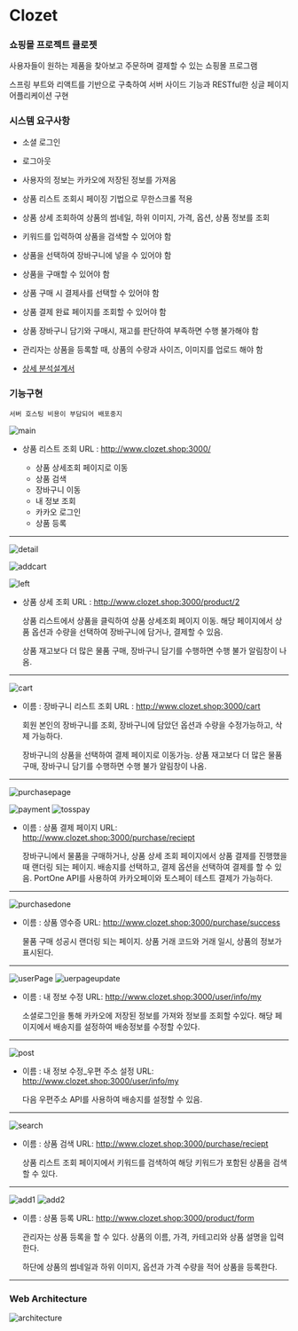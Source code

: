 # Clozet

### 쇼핑몰 프로젝트 클로젯



사용자들이 원하는 제품을 찾아보고 주문하며 결제할 수 있는 쇼핑몰 프로그램

스프링 부트와 리액트를 기반으로 구축하여 서버 사이드 기능과 RESTful한 싱글 페이지 어플리케이션 구현





### 시스템 요구사항

- 소셜 로그인

- 로그아웃
- 사용자의 정보는 카카오에 저장된 정보를 가져옴
- 상품 리스트 조회시 페이징 기법으로 무한스크롤 적용
- 상품 상세 조회하여 상품의 썸네일, 하위 이미지, 가격, 옵션, 상품 정보를 조회
- 키워드를 입력하여 상품을 검색할 수 있어야 함
- 상품을 선택하여 장바구니에 넣을 수 있어야 함
- 상품을 구매할 수 있어야 함
- 상품 구매 시 결제사를 선택할 수 있어야 함
- 상품 결제 완료 페이지를 조회할 수 있어야 함
- 상품 장바구니 담기와 구매시, 재고를 판단하여 부족하면 수행 불가해야 함
- 관리자는 상품을 등록할 때, 상품의 수량과 사이즈, 이미지를 업로드 해야 함
- [상세 분석설계서](https://drive.google.com/file/d/12XzF4ZF-jzupZFS3t7lF6mGL3Gth6ICI/view?usp=drive_link)





### 기능구현

`서버 호스팅 비용이 부담되어 배포중지`



![main](https://github.com/ungyuun/Clozet/assets/95204319/2eb706b4-c952-44b2-a499-518706213ecd)



- 상품 리스트 조회  URL : http://www.clozet.shop:3000/

  - 상품 상세조회 페이지로 이동
  - 상품 검색
  - 장바구니 이동
  - 내 정보 조회
  - 카카오 로그인
  - 상품 등록

  

---



![detail](https://github.com/ungyuun/Clozet/assets/95204319/b26c409c-dab7-4162-8003-4c6358472f1c)

![addcart](https://github.com/ungyuun/Clozet/assets/95204319/21aac364-dfb7-42ff-9f23-cd3fd9e51230)

![left](https://github.com/ungyuun/Clozet/assets/95204319/2d08edbb-6dea-44f3-a5e4-e9776b8ccbd1)



- 상품 상세 조회  URL : http://www.clozet.shop:3000/product/2

  상품 리스트에서 상품을 클릭하여 상품 상세조회 페이지 이동. 해당 페이지에서 상품 옵션과 수량을 선택하여 장바구니에 담거나, 결제할 수 있음.

  상품 재고보다 더 많은 물품 구매, 장바구니 담기를 수행하면 수행 불가 알림창이 나옴.



---



![cart](https://github.com/ungyuun/Clozet/assets/95204319/19da2f32-f7df-4290-9ae1-f2e59f2ca56b)

- 이름 : 장바구니 리스트 조회  URL : http://www.clozet.shop:3000/cart

  회원 본인의 장바구니를 조회, 장바구니에 담았던 옵션과 수량을 수정가능하고, 삭제 가능하다.

  장바구니의 상품을 선택하여 결제 페이지로 이동가능. 상품 재고보다 더 많은 물품 구매, 장바구니 담기를 수행하면 수행 불가 알림창이 나옴.

  

---



![purchasepage](https://github.com/ungyuun/Clozet/assets/95204319/b896b8f7-d07d-447b-924f-af09369c369d)

![payment](https://github.com/ungyuun/Clozet/assets/95204319/845e7a77-c18c-4e09-aa20-196ce64b9a11)
![tosspay](https://github.com/ungyuun/Clozet/assets/95204319/492683ca-99a5-4018-9db4-633c6be98f98)



- 이름 : 상품 결제 페이지  URL: http://www.clozet.shop:3000/purchase/reciept

  장바구니에서 물품을 구매하거나, 상품 상세 조회 페이지에서 상품 결제를 진행했을 때 랜더링 되는 페이지. 
  배송지를 선택하고, 결제 옵션을 선택하여 결제를 할 수 있음. PortOne API를 사용하여 카카오페이와 토스페이 테스트 결제가 가능하다.



---



![purchasedone](https://github.com/ungyuun/Clozet/assets/95204319/e12ed958-ca38-4cde-9e29-1853040b94ca)



- 이름 : 상품 영수증  URL: http://www.clozet.shop:3000/purchase/success 

  물품 구매 성공시 랜더링 되는 페이지. 상품 거래 코드와 거래 일시, 상품의 정보가 표시된다.



---



![userPage](https://github.com/ungyuun/Clozet/assets/95204319/31a87683-df2f-4630-a183-ec1c6ab45e62)
![uerpageupdate](https://github.com/ungyuun/Clozet/assets/95204319/4f329a6c-52b6-44d0-8b7a-363728e0c008)



- 이름 : 내 정보 수정  URL: http://www.clozet.shop:3000/user/info/my

  소셜로그인을 통해 카카오에 저장된 정보를 가져와 정보를 조회할 수있다. 해당 페이지에서 배송지를 설정하여 배송정보를 수정할 수있다.



---



![post](https://github.com/ungyuun/Clozet/assets/95204319/a3d946b2-151e-44f6-b8bb-8bc6a871c62f)



- 이름 : 내 정보 수정_우편 주소 설정  URL: http://www.clozet.shop:3000/user/info/my

  다음 우편주소 API를 사용하여 배송지를 설정할 수 있음.

  

---



![search](https://github.com/ungyuun/Clozet/assets/95204319/2f6545d4-602d-4a9e-814d-17500b528a95)



- 이름 : 상품 검색  URL: http://www.clozet.shop:3000/purchase/reciept

  상품 리스트 조회 페이지에서 키워드를 검색하여 해당 키워드가 포함된 상품을 검색할 수 있다.

  

---



![add1](https://github.com/ungyuun/Clozet/assets/95204319/499a52d5-6577-4513-be71-44736aa41f1d)
![add2](https://github.com/ungyuun/Clozet/assets/95204319/f4b5bc7d-ff1d-4fb2-ba32-6c45822a4436)



- 이름 : 상품 등록  URL: http://www.clozet.shop:3000/product/form

  관리자는 상품 등록을 할 수 있다. 상품의 이름, 가격, 카테고리와 상품 설명을 입력한다.

  하단에 상품의 썸네일과 하위 이미지, 옵션과 가격 수량을 적어 상품을 등록한다.



---





### Web Architecture

![architecture](https://github.com/ungyuun/Clozet/assets/95204319/a1b42512-a64f-4a46-ae0d-ee7625eb9ace)





